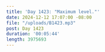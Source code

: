 ```yaml
---
title: 'Day 1423: "Maximum level."'
date: 2024-12-12 17:07:00 -08:00
file: "/uploads/B1423.mp3"
post: Day 1423
duration: '00:05:44'
length: 3975693
---
```


